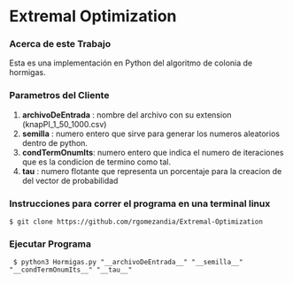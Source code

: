 # Extremal Optimization

### Acerca de este Trabajo
Esta es una implementación en Python del algoritmo de colonia de hormigas.

### Parametros del Cliente   
1. __archivoDeEntrada__ : nombre del archivo con su extension (knapPI_1_50_1000.csv)
2. __semilla__ : numero entero que sirve para generar los numeros aleatorios dentro de python.
3. __condTermOnumIts__: numero entero que indica el numero de iteraciones que es la condicion de termino como tal.
4. __tau__ : numero flotante que representa un porcentaje para la creacion de del vector de probabilidad

### Instrucciones para correr el programa en una terminal linux
~~~
$ git clone https://github.com/rgomezandia/Extremal-Optimization
~~~

### Ejecutar Programa
~~~
 $ python3 Hormigas.py "__archivoDeEntrada__" "__semilla__" "__condTermOnumIts__" "__tau__"
